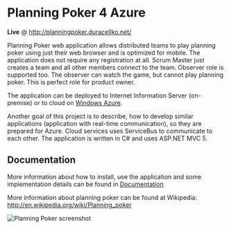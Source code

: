 # Planning Poker 4 Azure

**Live** @ http://planningpoker.duracellko.net/

Planning Poker web application allows distributed teams to play planning poker using just their web browser and is optimized for mobile. The application does not require any registration at all. Scrum Master just creates a team and all other members connect to the team. Observer role is supported too. The observer can watch the game, but cannot play planning poker. This is perfect role for product owner.

The application can be deployed to Internet Information Server (on-premise) or to cloud on [Windows Azure](http://www.windowsazure.com).

Another goal of this project is to describe, how to develop similar applications (application with real-time communication), so they are prepared for Azure. Cloud services uses ServiceBus to communicate to each other. The application is written in C# and uses ASP.NET MVC 5.

## Documentation

More information about how to install, use the application and some implementation details can be found in [Documentation](https://github.com/duracellko/planningpoker4azure/wiki)

More information about planning poker can be found at Wikipedia: http://en.wikipedia.org/wiki/Planning_poker

![Planning Poker screenshot](https://github.com/duracellko/planningpoker4azure/wiki/images/Screenshot.png)
